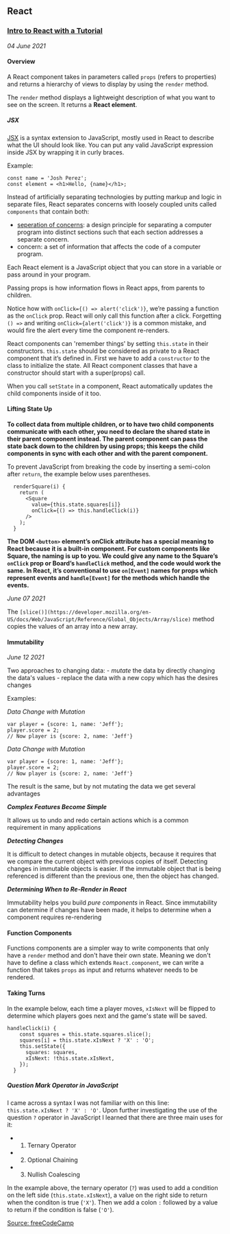 ## React

### [Intro to React with a Tutorial](https://reactjs.org/tutorial/tutorial.html)

  _04 June 2021_ 

#### Overview

A React component takes in parameters called ```props``` (refers to properties) and returns a hierarchy of views to display by using the ```render``` method. 

The ```render``` method displays a lightweight description of what you want to see on the screen. It returns a **React element**. 

##### JSX

[JSX](https://reactjs.org/docs/introducing-jsx.html) is a syntax extension to JavaScript, mostly used in React to describe what the UI should look like. You can put any valid JavaScript expression inside JSX by wrapping it in curly braces. 

Example: 
```
const name = 'Josh Perez';
const element = <h1>Hello, {name}</h1>;
```

Instead of artificially separating technologies by putting markup and logic in separate files, React separates concerns with loosely coupled units called ```components``` that contain both:
  * [seperation of concerns](https://en.wikipedia.org/wiki/Separation_of_concerns): a design principle for separating a computer program into distinct sections such that each section addresses a separate concern. 
  * concern: a set of information that affects the code of a computer program.

Each React element is a JavaScript object that you can store in a variable or pass around in your program.

Passing props is how information flows in React apps, from parents to children.

Notice how with ```onClick={() => alert('click')}```, we’re passing a function as the ```onClick``` prop. React will only call this function after a click. Forgetting ```() =>``` and writing ```onClick={alert('click')}``` is a common mistake, and would fire the alert every time the component re-renders.

React components can 'remember things' by setting ```this.state``` in their constructors. ```this.state``` should be considered as private to a React component that it’s defined in. First we have to add a ```constructor``` to the class to initialize the state. All React component classes that have a constructor should start with a super(props) call.

When you call ```setState``` in a component, React automatically updates the child components inside of it too.

#### Lifting State Up 
 
**To collect data from multiple children, or to have two child components communicate with each other, you need to declare the shared state in their parent component instead. The parent component can pass the state back down to the children by using props; this keeps the child components in sync with each other and with the parent component.**
  
To prevent JavaScript from breaking the code by inserting a semi-colon after ```return```, the example below uses parentheses. 
```
  renderSquare(i) {
    return (
      <Square
        value={this.state.squares[i]}
        onClick={() => this.handleClick(i)}
      />
    );
  }
```
**The DOM ```<button>``` element’s onClick attribute has a special meaning to React because it is a built-in component. For custom components like Square, the naming is up to you. We could give any name to the Square’s ```onClick``` prop or Board’s ```handleClick``` method, and the code would work the same. In React, it’s conventional to use ```on[Event]``` names for props which represent events and ```handle[Event]``` for the methods which handle the events.**

_June 07 2021_

The ```[slice()](https://developer.mozilla.org/en-US/docs/Web/JavaScript/Reference/Global_Objects/Array/slice)``` method copies the values of an array into a new array. 

#### Immutability
				
_June 12 2021_

Two approaches to changing data: 
	- _mutate_ the data by directly changing the data's values
	- replace the data with a new copy which has the desires changes 

Examples: 

_Data Change with Mutation_

```
var player = {score: 1, name: 'Jeff'};
player.score = 2;
// Now player is {score: 2, name: 'Jeff'}
```


_Data Change with Mutation_

```
var player = {score: 1, name: 'Jeff'};
player.score = 2;
// Now player is {score: 2, name: 'Jeff'}
```

The result is the same, but by not mutating the data we get several advantages

***Complex Features Become Simple***

It allows us to undo and redo certain actions which is a common requirement in many applications 

***Detecting Changes***

It is difficult to detect changes in mutable objects, because it requires that we compare the current object with previous copies of itself. 
Detecting changes in immutable objects is easier. If the immutable object that is being referenced is different than the previous one, then the object has changed. 

***Determining When to Re-Render in React***

Immutability helps you build _pure components_ in React. Since immutability can determine if changes have been made, it helps to determine when a component requires re-rendering 

#### Function Components

Functions components are a simpler way to write components that only have a ```render``` method and don't have their own state. Meaning we don't have to define a class which extends ```React.component```, we can write a function that takes ```props``` as input and returns whatever needs to be rendered. 

#### Taking Turns 

In the example below, each time a player moves, ```xIsNext``` will be flipped to determine which players goes next and the game's state will be saved.

```
handleClick(i) {
    const squares = this.state.squares.slice();
    squares[i] = this.state.xIsNext ? 'X' : 'O';
    this.setState({
      squares: squares,
      xIsNext: !this.state.xIsNext,
    });
  }
```
##### Question Mark Operator in JavaScript

I came across a syntax I was not familiar with on this line: ```this.state.xIsNext ? 'X' : 'O'```. Upon further investigating the use of the question ```?``` operator in JavaScript I learned that there are three main uses for it: 

- 1. Ternary Operator
- 2. Optional Chaining 
- 3. Nullish Coalescing 

In the example above, the ternary operator (```?```) was used to add a condition on the left side (```this.state.xIsNext```), a value on the right side to return when the conditon is true (```'X'```). Then we add a colon ```:``` followed by a value to return if the condition is false (```'O'```). 

[Source: freeCodeCamp](https://www.freecodecamp.org/news/how-the-question-mark-works-in-javascript)